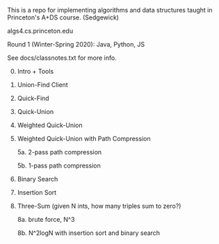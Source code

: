 
This is a repo for implementing algorithms and data structures
taught in Princeton's A+DS course. (Sedgewick)

algs4.cs.princeton.edu


Round 1 (Winter-Spring 2020): Java, Python, JS

See docs/classnotes.txt for more info.

0. Intro + Tools

1. Union-Find Client

2. Quick-Find

3. Quick-Union

4. Weighted Quick-Union
    
5. Weighted Quick-Union with Path Compression

    5a. 2-pass path compression

    5b. 1-pass path compression

6. Binary Search

7. Insertion Sort

8. Three-Sum (given N ints, how many triples sum to zero?)

    8a. brute force, N^3

    8b. N^2logN with insertion sort and binary search


